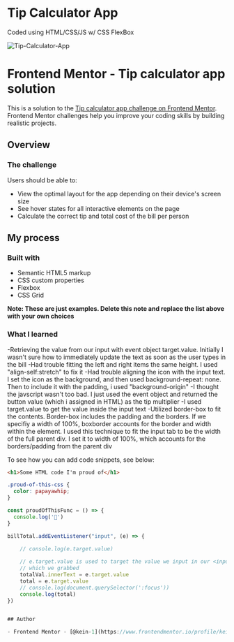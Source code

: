 # Tip Calculator App
Coded using HTML/CSS/JS w/ CSS FlexBox

![Tip-Calculator-App](https://user-images.githubusercontent.com/87039063/183218983-4169ee59-3f2c-4fb0-b2a5-cfb191de28c0.png)




# Frontend Mentor - Tip calculator app solution

This is a solution to the [Tip calculator app challenge on Frontend Mentor](https://www.frontendmentor.io/challenges/tip-calculator-app-ugJNGbJUX). Frontend Mentor challenges help you improve your coding skills by building realistic projects.


## Overview

### The challenge

Users should be able to:

- View the optimal layout for the app depending on their device's screen size
- See hover states for all interactive elements on the page
- Calculate the correct tip and total cost of the bill per person

## My process

### Built with

- Semantic HTML5 markup
- CSS custom properties
- Flexbox
- CSS Grid

**Note: These are just examples. Delete this note and replace the list above with your own choices**

### What I learned

-Retrieving the value from our input with event object target.value. Initially I wasn't 
sure how to immediately update the text as soon as the user types in the bill 
-Had trouble fitting the left and right items the same height. I used "align-self:stretch" to fix it
-Had trouble aligning the icon with the input text. I set the icon as the background, and then used background-repeat: none. Then to include it with the padding, i used "background-origin" 
-I thought the javscript wasn't too bad. I just used the event object and returned
the button value (which i assigned in HTML) as the tip multiplier
-I used target.value to get the value inside the input text 
-Utilized border-box to fit the contents. Border-box includes the padding and the 
borders. If we specifiy a width of 100%, boxborder accounts for the border and width within the element. I used this technique to fit the input tab to be the width of the full parent div. I set it to width of 100%, which accounts for the borders/padding from the parent div

To see how you can add code snippets, see below:

```html
<h1>Some HTML code I'm proud of</h1>
```
```css
.proud-of-this-css {
  color: papayawhip;
}
```
```js
const proudOfThisFunc = () => {
  console.log('🎉')
}
```
```js
billTotal.addEventListener("input", (e) => {

    // console.log(e.target.value)
    
    // e.target.value is used to target the value we input in our <input> element
    // which we grabbed 
    totalVal.innerText = e.target.value
    total = e.target.value
    // console.log(document.querySelector(':focus'))
    console.log(total)
})


## Author

- Frontend Mentor - [@kein-1](https://www.frontendmentor.io/profile/kein-1)
